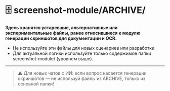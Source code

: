 # 🗄️ screenshot-module/ARCHIVE/

**Здесь хранятся устаревшие, альтернативные или экспериментальные файлы, ранее относившиеся к модулю генерации скриншотов для документации и OCR.**

- Не используйте эти файлы для новых сценариев или разработки.
- Для актуальной логики используйте только содержимое папки screenshot-module/ (уровнем выше).

---

> ⚠️ Для новых чатов с ИИ: если вопрос касается генерации скриншотов — не используй файлы из ARCHIVE, только из основной папки! 